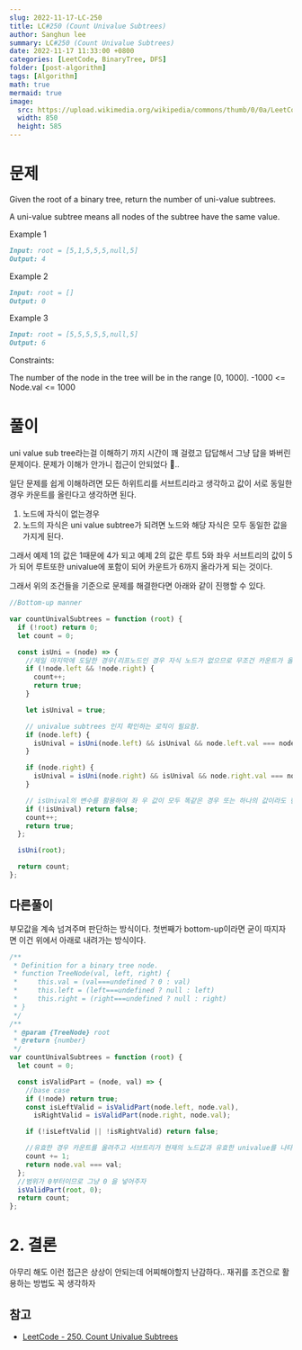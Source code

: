 ```yaml
---
slug: 2022-11-17-LC-250
title: LC#250 (Count Univalue Subtrees)
author: Sanghun lee
summary: LC#250 (Count Univalue Subtrees)
date: 2022-11-17 11:33:00 +0800
categories: [LeetCode, BinaryTree, DFS]
folder: [post-algorithm]
tags: [Algorithm]
math: true
mermaid: true
image:
  src: https://upload.wikimedia.org/wikipedia/commons/thumb/0/0a/LeetCode_Logo_black_with_text.svg/640px-LeetCode_Logo_black_with_text.svg.png
  width: 850
  height: 585
---
```


# 문제

Given the root of a binary tree, return the number of uni-value subtrees.

A uni-value subtree means all nodes of the subtree have the same value.

Example 1

```md
Input: root = [5,1,5,5,5,null,5]
Output: 4
```

Example 2

```md
Input: root = []
Output: 0
```

Example 3

```md
Input: root = [5,5,5,5,5,null,5]
Output: 6
```

Constraints:

The number of the node in the tree will be in the range [0, 1000].
-1000 <= Node.val <= 1000

# 풀이

uni value sub tree라는걸 이해하기 까지 시간이 꽤 걸렸고 답답해서 그냥 답을 봐버린 문제이다.
문제가 이해가 안가니 접근이 안되었다 👀..

일단 문제를 쉽게 이해하려면 모든 하위트리를 서브트리라고 생각하고 값이 서로 동일한 경우 카운트를 올린다고 생각하면 된다.

1. 노드에 자식이 없는경우
2. 노드의 자식은 uni value subtree가 되려면 노드와 해당 자식은 모두 동일한 값을 가지게 된다.

그래서 예제 1의 값은 1때문에 4가 되고
예제 2의 값은 루트 5와 좌우 서브트리의 값이 5가 되어 루트또한 univalue에 포함이 되어 카운트가 6까지 올라가게 되는 것이다.

그래서 위의 조건들을 기준으로 문제를 해결한다면 아래와 같이 진행할 수 있다.

```javascript
//Bottom-up manner

var countUnivalSubtrees = function (root) {
  if (!root) return 0;
  let count = 0;

  const isUni = (node) => {
    //제일 마지막에 도달한 경우(리프노드인 경우 자식 노드가 없으므로 무조건 카운트가 올라 갈 것이다.)
    if (!node.left && !node.right) {
      count++;
      return true;
    }

    let isUnival = true;

    // univalue subtrees 인지 확인하는 로직이 필요함.
    if (node.left) {
      isUnival = isUni(node.left) && isUnival && node.left.val === node.val;
    }

    if (node.right) {
      isUnival = isUni(node.right) && isUnival && node.right.val === node.val;
    }

    // isUnival의 변수를 활용하여 좌 우 값이 모두 똑같은 경우 또는 하나의 값이라도 현재 노드와 같은 경우 카운트롤 올려주고 true반환
    if (!isUnival) return false;
    count++;
    return true;
  };

  isUni(root);

  return count;
};
```

## 다른풀이

부모값을 계속 넘겨주며 판단하는 방식이다.
첫번째가 bottom-up이라면 굳이 따지자면 이건 위에서 아래로 내려가는 방식이다.

```javascript
/**
 * Definition for a binary tree node.
 * function TreeNode(val, left, right) {
 *     this.val = (val===undefined ? 0 : val)
 *     this.left = (left===undefined ? null : left)
 *     this.right = (right===undefined ? null : right)
 * }
 */
/**
 * @param {TreeNode} root
 * @return {number}
 */
var countUnivalSubtrees = function (root) {
  let count = 0;

  const isValidPart = (node, val) => {
    //base case
    if (!node) return true;
    const isLeftValid = isValidPart(node.left, node.val),
      isRightValid = isValidPart(node.right, node.val);

    if (!isLeftValid || !isRightValid) return false;

    //유효한 경우 카운트를 올려주고 서브트리가 현재의 노드값과 유효한 univalue를 나타내는지 반환
    count += 1;
    return node.val === val;
  };
  //범위가 0부터이므로 그냥 0 을 넣어주자
  isValidPart(root, 0);
  return count;
};
```

# 2. 결론

아무리 해도 이런 접근은 상상이 안되는데 어찌해야할지 난감하다.. 재귀를 조건으로 활용하는 방법도 꼭 생각하자

## 참고

- [LeetCode - 250. Count Univalue Subtrees](https://leetcode.com/problems/count-univalue-subtrees/submissions/845089136/)
